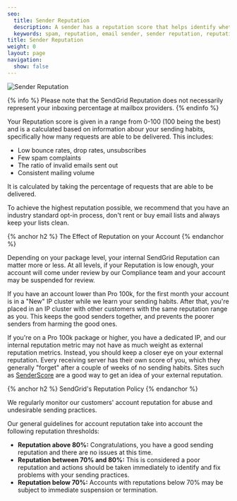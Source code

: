 ```yaml
---
seo:
  title: Sender Reputation
  description: A sender has a reputation score that helps identify whether they are a spammer.
  keywords: spam, reputation, email sender, sender reputation, reputation score
title: Sender Reputation
weight: 0
layout: page
navigation:
  show: false
---
```


![]({{root_url}}/images/sender_reputation_1.png "Sender Reputation")

{% info %}
Please note that the SendGrid Reputation does not necessarily represent your inboxing percentage at mailbox providers.
{% endinfo %}

Your Reputation score is given in a range from 0-100 (100 being the best) and is a calculated based on information abour your sending habits, specifically how many requests are able to be delivered. This includes:

-	Low bounce rates, drop rates, unsubscribes
-	Few spam complaints
-	The ratio of invalid emails sent out
-	Consistent mailing volume

It is calculated by taking the percentage of requests that are able to be delivered.

To achieve the highest reputation possible, we recommend that you have an industry standard opt-in process, don't rent or buy email lists and always keep your lists clean.

{% anchor h2 %}
The Effect of Reputation on your Account
{% endanchor %}

Depending on your package level, your internal SendGrid Reputation can matter more or less. At all levels, if your Reputation is low enough, your account will come under review by our Compliance team and your account may be suspended for review.

If you have an account lower than Pro 100k, for the first month your account is in a "New" IP cluster while we learn your sending habits. After that, you're placed in an IP cluster with other customers with the same reputation range as you. This keeps the good senders together, and prevents the poorer senders from harming the good ones.

If you're on a Pro 100k package or higher, you have a dedicated IP, and our internal reputation metric may not have as much weight as external reputation metrics. Instead, you should keep a closer eye on your external reputation. Every receiving server has their own score of you, which they generally "forget" after a couple of weeks of no sending habits. Sites such as [SenderScore](https://www.senderscore.org/) are a good way to get an idea of your external reputation.

{% anchor h2 %}
SendGrid's Reputation Policy
{% endanchor %}

We regularly monitor our customers' account reputation for abuse and undesirable sending practices.

Our general guidelines for account reputation take into account the following reputation thresholds:

* **Reputation above 80%:** Congratulations, you have a good sending reputation and there are no issues at this time.
* **Reputation between 70% and 80%:** This is considered a poor reputation and actions should be taken immediately to identify and fix problems with your sending practices.
* **Reputation below 70%:** Accounts with reputations below 70% may be subject to immediate suspension or termination.
